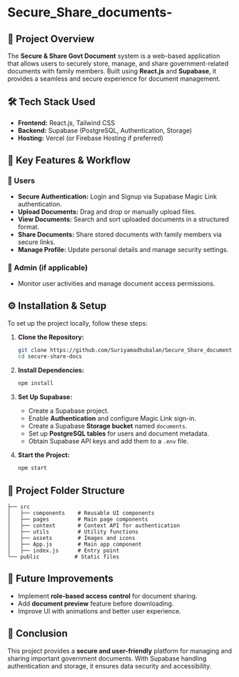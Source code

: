 # Secure_Share_documents-

## 🚀 Project Overview
The **Secure & Share Govt Document** system is a web-based application that allows users to securely store, manage, and share government-related documents with family members. Built using **React.js** and **Supabase**, it provides a seamless and secure experience for document management.

## 🛠️ Tech Stack Used
- **Frontend:** React.js, Tailwind CSS
- **Backend:** Supabase (PostgreSQL, Authentication, Storage)
- **Hosting:** Vercel (or Firebase Hosting if preferred)

## 📌 Key Features & Workflow
### 🔹 Users
- **Secure Authentication:** Login and Signup via Supabase Magic Link authentication.
- **Upload Documents:** Drag and drop or manually upload files.
- **View Documents:** Search and sort uploaded documents in a structured format.
- **Share Documents:** Share stored documents with family members via secure links.
- **Manage Profile:** Update personal details and manage security settings.

### 🔹 Admin (if applicable)
- Monitor user activities and manage document access permissions.

## ⚙️ Installation & Setup
To set up the project locally, follow these steps:

1. **Clone the Repository:**
   ```bash
   git clone https://github.com/Suriyamadhubalan/Secure_Share_documents-.git
   cd secure-share-docs
   ```
2. **Install Dependencies:**
   ```bash
   npm install
   ```
3. **Set Up Supabase:**
   - Create a Supabase project.
   - Enable **Authentication** and configure Magic Link sign-in.
   - Create a Supabase **Storage bucket** named `documents`.
   - Set up **PostgreSQL tables** for users and document metadata.
   - Obtain Supabase API keys and add them to a `.env` file.

4. **Start the Project:**
   ```bash
   npm start
   ```

## 🏢 Project Folder Structure
```
├── src
│   ├── components    # Reusable UI components
│   ├── pages         # Main page components
│   ├── context       # Context API for authentication
│   ├── utils         # Utility functions
│   ├── assets        # Images and icons
│   ├── App.js        # Main app component
│   ├── index.js      # Entry point
└── public           # Static files
```

## 🎯 Future Improvements
- Implement **role-based access control** for document sharing.
- Add **document preview** feature before downloading.
- Improve UI with animations and better user experience.

## 📝 Conclusion
This project provides a **secure and user-friendly** platform for managing and sharing important government documents. With Supabase handling authentication and storage, it ensures data security and accessibility.

